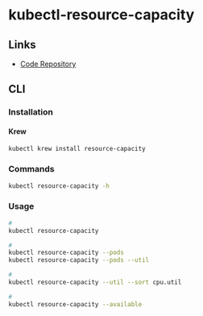 # kubectl-resource-capacity

## Links

- [Code Repository](https://github.com/robscott/kube-capacity)

## CLI

### Installation

#### Krew

```sh
kubectl krew install resource-capacity
```

### Commands

```sh
kubectl resource-capacity -h
```

### Usage

```sh
#
kubectl resource-capacity

#
kubectl resource-capacity --pods
kubectl resource-capacity --pods --util

#
kubectl resource-capacity --util --sort cpu.util

#
kubectl resource-capacity --available
```
